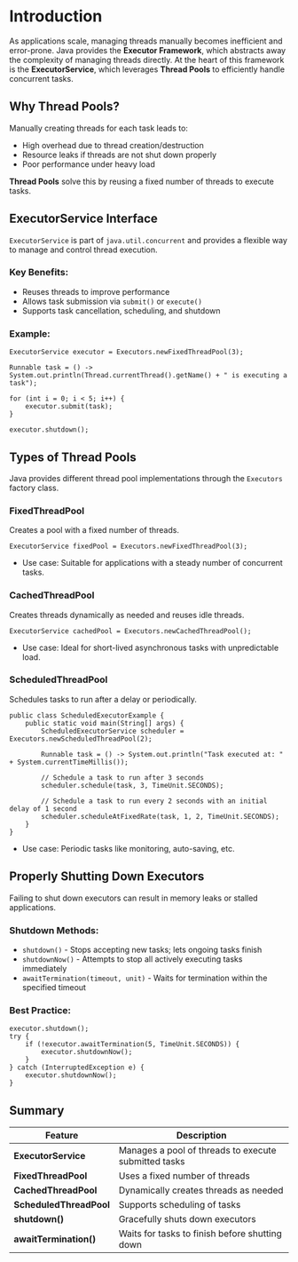 # Introduction
As applications scale, managing threads manually becomes inefficient and error-prone. Java provides the **Executor Framework**, which abstracts away the complexity of managing threads directly. At the heart of this framework is the **ExecutorService**, which leverages **Thread Pools** to efficiently handle concurrent tasks.

## Why Thread Pools?
Manually creating threads for each task leads to:
- High overhead due to thread creation/destruction
- Resource leaks if threads are not shut down properly
- Poor performance under heavy load

**Thread Pools** solve this by reusing a fixed number of threads to execute tasks.

## ExecutorService Interface

`ExecutorService` is part of `java.util.concurrent` and provides a flexible way to manage and control thread execution. 

### Key Benefits:
- Reuses threads to improve performance
- Allows task submission via `submit()` or `execute()`
- Supports task cancellation, scheduling, and shutdown

### Example:
```
ExecutorService executor = Executors.newFixedThreadPool(3);

Runnable task = () -> System.out.println(Thread.currentThread().getName() + " is executing a task");

for (int i = 0; i < 5; i++) {
    executor.submit(task);
}

executor.shutdown();
```

## Types of Thread Pools
Java provides different thread pool implementations through the `Executors` factory class.

### FixedThreadPool
Creates a pool with a fixed number of threads.

```
ExecutorService fixedPool = Executors.newFixedThreadPool(3);
```
* Use case: Suitable for applications with a steady number of concurrent tasks.

### CachedThreadPool
Creates threads dynamically as needed and reuses idle threads.

```
ExecutorService cachedPool = Executors.newCachedThreadPool();
```
* Use case: Ideal for short-lived asynchronous tasks with unpredictable load.

### ScheduledThreadPool
Schedules tasks to run after a delay or periodically.

```
public class ScheduledExecutorExample {
    public static void main(String[] args) {
        ScheduledExecutorService scheduler = Executors.newScheduledThreadPool(2);

        Runnable task = () -> System.out.println("Task executed at: " + System.currentTimeMillis());

        // Schedule a task to run after 3 seconds
        scheduler.schedule(task, 3, TimeUnit.SECONDS);

        // Schedule a task to run every 2 seconds with an initial delay of 1 second
        scheduler.scheduleAtFixedRate(task, 1, 2, TimeUnit.SECONDS);
    }
}
```
* Use case: Periodic tasks like monitoring, auto-saving, etc.

## Properly Shutting Down Executors
Failing to shut down executors can result in memory leaks or stalled applications.

### Shutdown Methods:
- `shutdown()` - Stops accepting new tasks; lets ongoing tasks finish
- `shutdownNow()` - Attempts to stop all actively executing tasks immediately
- `awaitTermination(timeout, unit)` - Waits for termination within the specified timeout

### Best Practice:
```
executor.shutdown();
try {
    if (!executor.awaitTermination(5, TimeUnit.SECONDS)) {
        executor.shutdownNow();
    }
} catch (InterruptedException e) {
    executor.shutdownNow();
}
```

## Summary

| Feature | Description |
|--------|-------------|
| **ExecutorService** | Manages a pool of threads to execute submitted tasks |
| **FixedThreadPool** | Uses a fixed number of threads |
| **CachedThreadPool** | Dynamically creates threads as needed |
| **ScheduledThreadPool** | Supports scheduling of tasks |
| **shutdown()** | Gracefully shuts down executors |
| **awaitTermination()** | Waits for tasks to finish before shutting down |